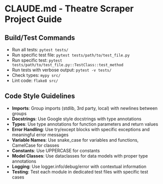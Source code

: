 # CLAUDE.md - Theatre Scraper Project Guide

## Build/Test Commands
- Run all tests: `pytest tests/`
- Run specific test file: `pytest tests/path/to/test_file.py`
- Run specific test: `pytest tests/path/to/test_file.py::TestClass::test_method`
- Run tests with verbose output: `pytest -v tests/`
- Check types: `mypy src/`
- Lint code: `flake8 src/`

## Code Style Guidelines
- **Imports**: Group imports (stdlib, 3rd party, local) with newlines between groups
- **Docstrings**: Use Google style docstrings with type annotations
- **Types**: Use type annotations for function parameters and return values
- **Error Handling**: Use try/except blocks with specific exceptions and meaningful error messages
- **Variable Names**: Use snake_case for variables and functions, CamelCase for classes
- **Constants**: Use UPPERCASE for constants
- **Model Classes**: Use dataclasses for data models with proper type annotations
- **Logging**: Use logger.info/debug/error with contextual information
- **Testing**: Test each module in dedicated test files with specific test cases